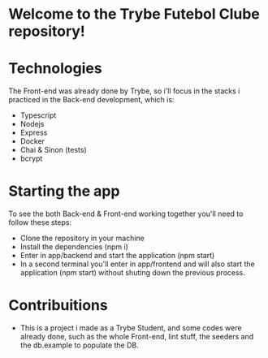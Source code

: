 # Welcome to the Trybe Futebol Clube repository!

# Technologies

The Front-end was already done by Trybe, so i'll focus in the stacks i practiced in the Back-end development, which is:

- Typescript
- Nodejs
- Express
- Docker 
- Chai & Sinon (tests) 
- bcrypt


# Starting the app

To see the both Back-end & Front-end working together you'll need to follow these steps:

- Clone the repository in your machine
- Install the dependencies (npm i)
- Enter in app/backend and start the application (npm start)
- In a second terminal you'll enter in app/frontend and will also start the application (npm start) without shuting down the previous process.

# Contribuitions

- This is a project i made as a Trybe Student, and some codes were already done, such as the whole Front-end, lint stuff, the seeders and the db.example to populate the DB. 

